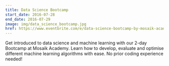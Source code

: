 ```yaml
---
title: Data Science Bootcamp
start_date: 2016-07-28
end_date: 2016-07-29
image: img/data_science_bootcamp.jpg
href: https://www.eventbrite.com/e/data-science-bootcamp-by-mosaik-academy-streambright-tickets-26054552869
---
```

Get introduced to data science and machine learning with our 2-day Bootcamp at 
Mosaik Academy. Learn how to develop, evaluate and optimise different machine learning 
algorithms with ease. No prior coding experience needed!